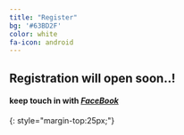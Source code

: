 ```yaml
---
title: "Register"
bg: '#63BD2F'
color: white
fa-icon: android
---
```


## **Registration will open soon..!**


#### keep touch in with [*FaceBook*](https://www.facebook.com/events/478177039030895/)
{: style="margin-top:25px;"}


